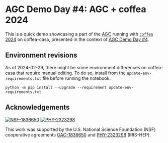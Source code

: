 # AGC Demo Day #4: AGC + coffea 2024

This is a quick demo showcasing a part of the [AGC](https://agc.readthedocs.io/) running with [`coffea` 2024](https://github.com/CoffeaTeam/coffea) on coffea-casa, presented in the context of [AGC Demo Day #4](https://indico.cern.ch/e/agc-demo-day-4).

## Environment revisions

As of 2024-02-29, there might be some environment differences on coffea-casa that require manual editing.
To do so, install from the `update-env-requirements.txt` file before running the notebook.

```console
python -m pip install --upgrade --requirement update-env-requirements.txt
```

## Acknowledgements

[![NSF-1836650](https://img.shields.io/badge/NSF-1836650-blue.svg)](https://nsf.gov/awardsearch/showAward?AWD_ID=1836650)
[![PHY-2323298](https://img.shields.io/badge/PHY-2323298-blue.svg)](https://nsf.gov/awardsearch/showAward?AWD_ID=2323298)

This work was supported by the U.S. National Science Foundation (NSF) cooperative agreements [OAC-1836650](https://nsf.gov/awardsearch/showAward?AWD_ID=1836650) and [PHY-2323298](https://nsf.gov/awardsearch/showAward?AWD_ID=2323298) (IRIS-HEP).

